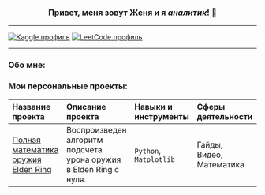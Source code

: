 ### <p align="center">Привет, меня зовут Женя и я _аналитик_! 👋</p>

---
[![Kaggle профиль](https://img.shields.io/badge/Kaggle-20BEFF?style=for-the-badge&logo=Kaggle&logoColor=white)](https://www.kaggle.com/simaca) [![LeetCode профиль](https://img.shields.io/badge/-LeetCode-FFA116?style=for-the-badge&logo=LeetCode&logoColor=black)](https://leetcode.com/u/Kentafarik0_0/)
***
### Обо мне:

### Мои персональные проекты:
|Название проекта|Описание проекта|Навыки и инструменты|Сферы деятельности|Направления деятельности|
|:-|:-|:-|:-|:-|
|[Полная математика оружия Elden Ring](https://github.com/Popachka/EldenRingMathWeapon)|Воспроизведен алгоритм подсчета урона оружия в Elden Ring с нуля.|`Python`, `Matplotlib`|Гайды, <br />Видео, <br/>Математика|Analysis|
